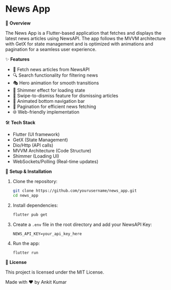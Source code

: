 # News App

📌 **Overview**

The News App is a Flutter-based application that fetches and displays the latest news articles using NewsAPI. The app follows the MVVM architecture with GetX for state management and is optimized with animations and pagination for a seamless user experience.

✨ **Features**

- 📡 Fetch news articles from NewsAPI
- 🔍 Search functionality for filtering news
- 🎭 Hero animation for smooth transitions
- 💫 Shimmer effect for loading state
- 📌 Swipe-to-dismiss feature for dismissing articles
- 📲 Animated bottom navigation bar
- 🔄 Pagination for efficient news fetching
- 🌐 Web-friendly implementation

🛠️ **Tech Stack**

- Flutter (UI framework)
- GetX (State Management)
- Dio/Http (API calls)
- MVVM Architecture (Code Structure)
- Shimmer (Loading UI)
- WebSockets/Polling (Real-time updates)

🚀 **Setup & Installation**

1. Clone the repository:
   ```bash
   git clone https://github.com/yourusername/news_app.git
   cd news_app
   ```

2. Install dependencies:
   ```bash
   flutter pub get
   ```

3. Create a `.env` file in the root directory and add your NewsAPI Key:
   ```
   NEWS_API_KEY=your_api_key_here
   ```

4. Run the app:
   ```bash
   flutter run
   ```

📜 **License**

This project is licensed under the MIT License.

Made with ❤️ by Ankit Kumar
